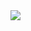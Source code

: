 <picture>
  <source
    srcset="https://github-readme-stats.vercel.app/api?username=gehgui&hide=contribs&show_icons=true&theme=material-palenight"
    media="(prefers-color-scheme: dark)"
  />
  <source
    srcset="https://github-readme-stats.vercel.app/api?username=gehgui&hide=contribs&show_icons=true"
    media="(prefers-color-scheme: light), (prefers-color-scheme: no-preference)"
  />
  <img src="https://github-readme-stats.vercel.app/api?username=gehgui&hide=contribs&show_icons=true" />
</picture>

<!--
**gehgui/gehgui** is a ✨ _special_ ✨ repository because its `README.md` (this file) appears on your GitHub profile.

Here are some ideas to get you started:

- 🔭 I’m currently working on ...
- 🌱 I’m currently learning ...
- 👯 I’m looking to collaborate on ...
- 🤔 I’m looking for help with ...
- 💬 Ask me about ...
- 📫 How to reach me: ...
- 😄 Pronouns: ...
- ⚡ Fun fact: ...
-->
